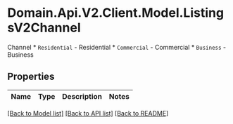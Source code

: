 # Domain.Api.V2.Client.Model.ListingsV2Channel
Channel  * `Residential` - Residential * `Commercial` - Commercial * `Business` - Business
## Properties

Name | Type | Description | Notes
------------ | ------------- | ------------- | -------------

[[Back to Model list]](../README.md#documentation-for-models) [[Back to API list]](../README.md#documentation-for-api-endpoints) [[Back to README]](../README.md)

